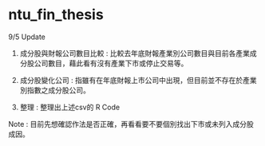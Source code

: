 # ntu_fin_thesis


9/5 Update

1. 成分股與財報公司數目比較 : 比較去年底財報產業別公司數目與目前各產業成分股公司數目，藉此看有沒有產業下市或停止交易等。

2. 成分股變化公司 : 指雖有在年底財報上市公司中出現，但目前並不存在於產業別指數之成分股公司。

3. 整理 : 整理出上述csv的 R Code


Note : 目前先想確認作法是否正確，再看看要不要個別找出下市或未列入成分股成因。
